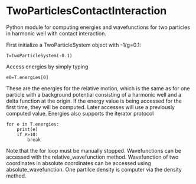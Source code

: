 # TwoParticlesContactInteraction
Python module for computing energies and wavefunctions for two particles in harmonic well with contact interaction.

First initialize a TwoParticleSystem object with -1/g=0.1:
```
T=TwoParticleSystem(-0.1)
```

Access energies by simply typing
```
e0=T.energies[0]
```

These are the energies for the relative motion, which is the same as for one particle with a background potential consisting of a harmonic well and a delta function at the origin. If the energy value is being accessed for the first time, they will be computed. Later accesses will use a previously computed value. Energies also supports the iterator protocol
```
for e in T.energies:
    print(e)
    if e>10:
        break
```

Note that the for loop must be manually stopped. Wavefunctions can be accessed with the relative_wavefunction method. Wavefunction of two coordinates in absolute coordinates can be accessed using absolute_wavefunction. One partilce density is computer via the density method.
